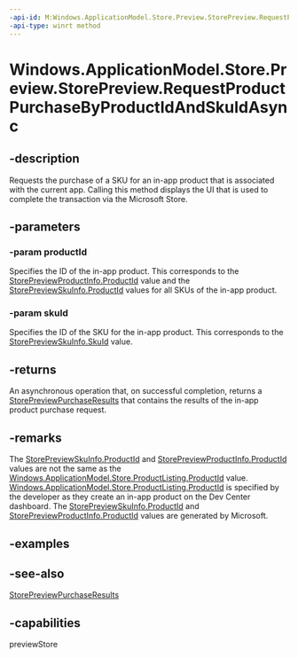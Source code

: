 ```yaml
---
-api-id: M:Windows.ApplicationModel.Store.Preview.StorePreview.RequestProductPurchaseByProductIdAndSkuIdAsync(System.String,System.String)
-api-type: winrt method
---
```


<!-- Method syntax
public Windows.Foundation.IAsyncOperation<Windows.ApplicationModel.Store.Preview.StorePreviewPurchaseResults> RequestProductPurchaseByProductIdAndSkuIdAsync(System.String productId, System.String skuId)
-->

# Windows.ApplicationModel.Store.Preview.StorePreview.RequestProductPurchaseByProductIdAndSkuIdAsync

## -description
Requests the purchase of a SKU for an in-app product that is associated with the current app. Calling this method displays the UI that is used to complete the transaction via the Microsoft Store.

## -parameters
### -param productId
Specifies the ID of the in-app product. This corresponds to the [StorePreviewProductInfo.ProductId](storepreviewproductinfo_productid.md) value and the [StorePreviewSkuInfo.ProductId](storepreviewskuinfo_productid.md) values for all SKUs of the in-app product.

### -param skuId
Specifies the ID of the SKU for the in-app product. This corresponds to the [StorePreviewSkuInfo.SkuId](storepreviewskuinfo_skuid.md) value.

## -returns
An asynchronous operation that, on successful completion, returns a [StorePreviewPurchaseResults](storepreviewpurchaseresults.md) that contains the results of the in-app product purchase request.

## -remarks
The [StorePreviewSkuInfo.ProductId](storepreviewskuinfo_productid.md) and [StorePreviewProductInfo.ProductId](storepreviewproductinfo_productid.md) values are not the same as the [Windows.ApplicationModel.Store.ProductListing.ProductId](../windows.applicationmodel.store/productlisting_productid.md) value. [Windows.ApplicationModel.Store.ProductListing.ProductId](../windows.applicationmodel.store/productlisting_productid.md) is specified by the developer as they create an in-app product on the Dev Center dashboard. The [StorePreviewSkuInfo.ProductId](storepreviewskuinfo_productid.md) and [StorePreviewProductInfo.ProductId](storepreviewproductinfo_productid.md) values are generated by Microsoft.

## -examples

## -see-also
[StorePreviewPurchaseResults](storepreviewpurchaseresults.md)

## -capabilities
previewStore

